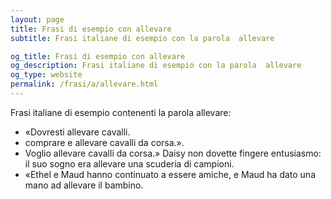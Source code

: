 ```yaml
---
layout: page
title: Frasi di esempio con allevare 
subtitle: Frasi italiane di esempio con la parola  allevare

og_title: Frasi di esempio con allevare 
og_description: Frasi italiane di esempio con la parola  allevare
og_type: website
permalink: /frasi/a/allevare.html
---
```


Frasi italiane di esempio contenenti la parola allevare:


- «Dovresti allevare cavalli.
- comprare e allevare cavalli da corsa.».
- Voglio allevare cavalli da corsa.» Daisy non dovette fingere entusiasmo: il suo sogno era allevare una scuderia di campioni.
- «Ethel e Maud hanno continuato a essere amiche, e Maud ha dato una mano ad allevare il bambino.
